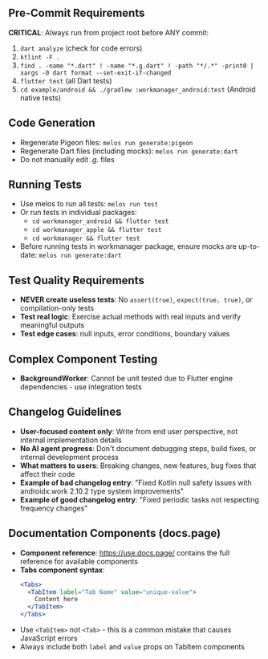 ## Pre-Commit Requirements
**CRITICAL**: Always run from project root before ANY commit:
1. `dart analyze` (check for code errors)
2. `ktlint -F .`
3. `find . -name "*.dart" ! -name "*.g.dart" ! -path "*/.*" -print0 | xargs -0 dart format --set-exit-if-changed`
4. `flutter test` (all Dart tests)
5. `cd example/android && ./gradlew :workmanager_android:test` (Android native tests)

## Code Generation
- Regenerate Pigeon files: `melos run generate:pigeon`
- Regenerate Dart files (including mocks): `melos run generate:dart`
- Do not manually edit *.g.* files

## Running Tests
- Use melos to run all tests: `melos run test`
- Or run tests in individual packages:
  - `cd workmanager_android && flutter test`
  - `cd workmanager_apple && flutter test` 
  - `cd workmanager && flutter test`
- Before running tests in workmanager package, ensure mocks are up-to-date: `melos run generate:dart`

## Test Quality Requirements
- **NEVER create useless tests**: No `assert(true)`, `expect(true, true)`, or compilation-only tests
- **Test real logic**: Exercise actual methods with real inputs and verify meaningful outputs
- **Test edge cases**: null inputs, error conditions, boundary values

## Complex Component Testing
- **BackgroundWorker**: Cannot be unit tested due to Flutter engine dependencies - use integration tests

## Changelog Guidelines
- **User-focused content only**: Write from end user perspective, not internal implementation details
- **No AI agent progress**: Don't document debugging steps, build fixes, or internal development process
- **What matters to users**: Breaking changes, new features, bug fixes that affect their code
- **Example of bad changelog entry**: "Fixed Kotlin null safety issues with androidx.work 2.10.2 type system improvements"
- **Example of good changelog entry**: "Fixed periodic tasks not respecting frequency changes"

## Documentation Components (docs.page)
- **Component reference**: https://use.docs.page/ contains the full reference for available components
- **Tabs component syntax**:
  ```jsx
  <Tabs>
    <TabItem label="Tab Name" value="unique-value">
      Content here
    </TabItem>
  </Tabs>
  ```
- Use `<TabItem>` not `<Tab>` - this is a common mistake that causes JavaScript errors
- Always include both `label` and `value` props on TabItem components